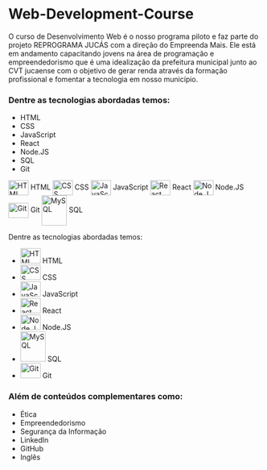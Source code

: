 # Web-Development-Course

O curso de Desenvolvimento Web é o nosso programa piloto e faz parte do projeto REPROGRAMA JUCÁS com a direção do Empreenda Mais. Ele está em andamento capacitando jovens na área de programação e empreendedorismo que é uma idealização da prefeitura municipal junto ao CVT jucaense com o objetivo de gerar renda através da formação profissional e fomentar a tecnologia em nosso município.

### Dentre as tecnologias abordadas temos:

- HTML
- CSS
- JavaScript
- React 
- Node.JS 
- SQL
- Git

<div style="display: inline_block">
  <img align="center" alt="HTML" height="30" width="40" src="https://cdn.jsdelivr.net/gh/devicons/devicon/icons/html5/html5-original.svg">
  HTML
  <img align="center" alt="CSS" height="30" width="40" src="https://cdn.jsdelivr.net/gh/devicons/devicon/icons/css3/css3-original.svg">
  CSS
  <img align="center" alt="JavaScript" height="30" width="40" src="https://cdn.jsdelivr.net/gh/devicons/devicon/icons/javascript/javascript-original.svg">
  JavaScript
  <img align="center" alt="React" height="30" width="40" src="https://cdn.jsdelivr.net/gh/devicons/devicon/icons/react/react-original.svg">
  React
  <img align="center" alt="Node.JS" height="30" width="40" src="https://cdn.jsdelivr.net/gh/devicons/devicon/icons/nodejs/nodejs-original.svg"/>
  Node.JS
  <img align="center" alt="Git" height="30" width="40" src="https://cdn.jsdelivr.net/gh/devicons/devicon/icons/git/git-original.svg"/>     
  Git
  <img align="center" alt="MySQL" height="60" width="50" src="https://cdn.jsdelivr.net/gh/devicons/devicon/icons/mysql/mysql-original-wordmark.svg">
  SQL
</div>

<section>
    <p>
        Dentre as tecnologias abordadas temos:
    </p>
    <ul class="containerTechnologies">
        <li>
            <img alt="HTML" height="30" width="40"
            src="https://cdn.jsdelivr.net/gh/devicons/devicon/icons/html5/html5-original.svg">
            <span>HTML</span>
        </li>
        <li>
            <img alt="CSS" height="30" width="40"
                src="https://cdn.jsdelivr.net/gh/devicons/devicon/icons/css3/css3-original.svg">
            <span>CSS</span>
        </li>
        <li>
            <img alt="JavaScript" height="30" width="40"
            src="https://cdn.jsdelivr.net/gh/devicons/devicon/icons/javascript/javascript-original.svg">
            <span>JavaScript</span>
        </li>
        <li>
            <img alt="React" height="30" width="40"
            src="https://cdn.jsdelivr.net/gh/devicons/devicon/icons/react/react-original.svg">
            <span>React</span>
        </li>
        <li>
            <img alt="Node.JS" height="30" width="40"
            src="https://cdn.jsdelivr.net/gh/devicons/devicon/icons/nodejs/nodejs-original.svg" />
            <span>Node.JS</span>
        </li>
        <li class="sqlConatiner">
            <img id="iconSql" alt="MySQL" height="60" width="50"
            src="https://cdn.jsdelivr.net/gh/devicons/devicon/icons/mysql/mysql-original-wordmark.svg">
            <span class="sqlName">SQL</span>
        </li>
        <li>
            <img alt="Git" height="30" width="40"
            src="https://cdn.jsdelivr.net/gh/devicons/devicon/icons/git/git-original.svg" />
            <span class="gitName">Git</span>
        </li>
    </ul>
</section>

### Além de conteúdos complementares como:

- Ética
- Empreendedorismo
- Segurança da Informação
- LinkedIn
- GitHub
- Inglês

